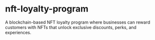 # nft-loyalty-program
A blockchain-based NFT loyalty program where businesses can reward customers with NFTs that unlock exclusive discounts, perks, and experiences.
